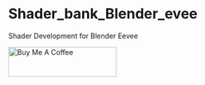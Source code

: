 # Shader_bank_Blender_evee
Shader Development for Blender Eevee

<a href="https://www.buymeacoffee.com/fahadp" target="_blank"><img src="https://cdn.buymeacoffee.com/buttons/v2/default-yellow.png" alt="Buy Me A Coffee" style="height: 60px !important;width: 217px !important;" ></a>
